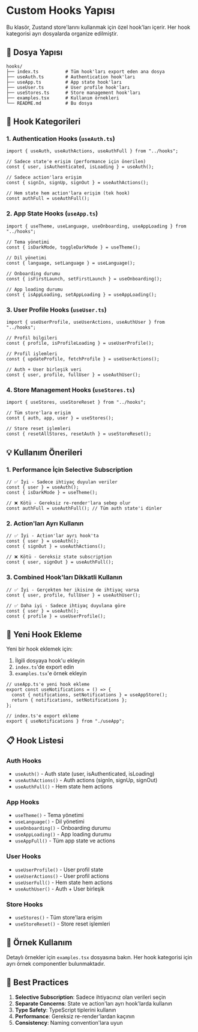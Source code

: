 # Custom Hooks Yapısı

Bu klasör, Zustand store'larını kullanmak için özel hook'ları içerir. Her hook kategorisi ayrı dosyalarda organize edilmiştir.

## 📁 Dosya Yapısı

```
hooks/
├── index.ts          # Tüm hook'ları export eden ana dosya
├── useAuth.ts        # Authentication hook'ları
├── useApp.ts         # App state hook'ları
├── useUser.ts        # User profile hook'ları
├── useStores.ts      # Store management hook'ları
├── examples.tsx      # Kullanım örnekleri
└── README.md         # Bu dosya
```

## 🎯 Hook Kategorileri

### 1. Authentication Hooks (`useAuth.ts`)

```tsx
import { useAuth, useAuthActions, useAuthFull } from "../hooks";

// Sadece state'e erişim (performance için önerilen)
const { user, isAuthenticated, isLoading } = useAuth();

// Sadece action'lara erişim
const { signIn, signUp, signOut } = useAuthActions();

// Hem state hem action'lara erişim (tek hook)
const authFull = useAuthFull();
```

### 2. App State Hooks (`useApp.ts`)

```tsx
import { useTheme, useLanguage, useOnboarding, useAppLoading } from "../hooks";

// Tema yönetimi
const { isDarkMode, toggleDarkMode } = useTheme();

// Dil yönetimi
const { language, setLanguage } = useLanguage();

// Onboarding durumu
const { isFirstLaunch, setFirstLaunch } = useOnboarding();

// App loading durumu
const { isAppLoading, setAppLoading } = useAppLoading();
```

### 3. User Profile Hooks (`useUser.ts`)

```tsx
import { useUserProfile, useUserActions, useAuthUser } from "../hooks";

// Profil bilgileri
const { profile, isProfileLoading } = useUserProfile();

// Profil işlemleri
const { updateProfile, fetchProfile } = useUserActions();

// Auth + User birleşik veri
const { user, profile, fullUser } = useAuthUser();
```

### 4. Store Management Hooks (`useStores.ts`)

```tsx
import { useStores, useStoreReset } from "../hooks";

// Tüm store'lara erişim
const { auth, app, user } = useStores();

// Store reset işlemleri
const { resetAllStores, resetAuth } = useStoreReset();
```

## 💡 Kullanım Önerileri

### 1. Performance İçin Selective Subscription

```tsx
// ✅ İyi - Sadece ihtiyaç duyulan veriler
const { user } = useAuth();
const { isDarkMode } = useTheme();

// ❌ Kötü - Gereksiz re-render'lara sebep olur
const authFull = useAuthFull(); // Tüm auth state'i dinler
```

### 2. Action'ları Ayrı Kullanın

```tsx
// ✅ İyi - Action'lar ayrı hook'ta
const { user } = useAuth();
const { signOut } = useAuthActions();

// ❌ Kötü - Gereksiz state subscription
const { user, signOut } = useAuthFull();
```

### 3. Combined Hook'ları Dikkatli Kullanın

```tsx
// ✅ İyi - Gerçekten her ikisine de ihtiyaç varsa
const { user, profile, fullUser } = useAuthUser();

// ✅ Daha iyi - Sadece ihtiyaç duyulana göre
const { user } = useAuth();
const { profile } = useUserProfile();
```

## 🔧 Yeni Hook Ekleme

Yeni bir hook eklemek için:

1. İlgili dosyaya hook'u ekleyin
2. `index.ts`'de export edin
3. `examples.tsx`'e örnek ekleyin

```tsx
// useApp.ts'e yeni hook ekleme
export const useNotifications = () => {
  const { notifications, setNotifications } = useAppStore();
  return { notifications, setNotifications };
};

// index.ts'e export ekleme
export { useNotifications } from "./useApp";
```

## 📋 Hook Listesi

### Auth Hooks

- `useAuth()` - Auth state (user, isAuthenticated, isLoading)
- `useAuthActions()` - Auth actions (signIn, signUp, signOut)
- `useAuthFull()` - Hem state hem actions

### App Hooks

- `useTheme()` - Tema yönetimi
- `useLanguage()` - Dil yönetimi
- `useOnboarding()` - Onboarding durumu
- `useAppLoading()` - App loading durumu
- `useAppFull()` - Tüm app state ve actions

### User Hooks

- `useUserProfile()` - User profil state
- `useUserActions()` - User profil actions
- `useUserFull()` - Hem state hem actions
- `useAuthUser()` - Auth + User birleşik

### Store Hooks

- `useStores()` - Tüm store'lara erişim
- `useStoreReset()` - Store reset işlemleri

## 🎨 Örnek Kullanım

Detaylı örnekler için `examples.tsx` dosyasına bakın. Her hook kategorisi için ayrı örnek componentler bulunmaktadır.

## 🚀 Best Practices

1. **Selective Subscription**: Sadece ihtiyacınız olan verileri seçin
2. **Separate Concerns**: State ve action'ları ayrı hook'larda kullanın
3. **Type Safety**: TypeScript tiplerini kullanın
4. **Performance**: Gereksiz re-render'lardan kaçının
5. **Consistency**: Naming convention'lara uyun
